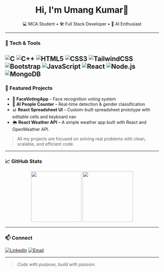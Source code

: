 <h1 align="center">Hi, I'm Umang Kumar👋</h1>
<p align="center">
  💻 MCA Student • 🛠 Full Stack Developer • 🤖 AI Enthusiast
</p>

---

### 🚀 Tech & Tools
![C](https://img.shields.io/badge/C-00599C?style=for-the-flate&logo=c&logoColor=white) 
![C++](https://img.shields.io/badge/C++-00599C?style=for-the-flate&logo=cplusplus&logoColor=white) 
![HTML5](https://img.shields.io/badge/HTML5-E34F26?style=for-the-flate&logo=html5&logoColor=white) 
![CSS3](https://img.shields.io/badge/CSS3-1572B6?style=for-the-flate&logo=css3&logoColor=white) 
![TailwindCSS](https://img.shields.io/badge/Tailwind_CSS-38B2AC?style=for-the-flate&logo=tailwind-css&logoColor=white) 
![Bootstrap](https://img.shields.io/badge/Bootstrap-7952B3?style=for-the-flate&logo=bootstrap&logoColor=white) 
![JavaScript](https://img.shields.io/badge/JavaScript-F7E018?style=for-the-flate&logo=javascript&logoColor=black)
![React](https://img.shields.io/badge/React-61DAFB?style=for-the-flate&logo=react&logoColor=black)
![Node.js](https://img.shields.io/badge/Node.js-339933?style=for-the-flate&logo=nodedotjs&logoColor=white)
![MongoDB](https://img.shields.io/badge/MongoDB-47A248?style=for-the-flate&logo=mongodb&logoColor=white)
---

### 📌 Featured Projects
- 🔐 **FaceVotingApp** – Face recognition voting system 
- 🧠 **AI People Counter** – Real-time detection & gender classification
- 📊 **React Spreadsheet UI** – Custom-built spreadsheet prototype with editable cells and keyboard nav
-  🌦 **React Weather API** – A simple weather app built with React and OpenWeather API. 

> All my projects are focused on solving real problems with clean, scalable, and efficient code.


---

### 📈 GitHub Stats
<p align="center">
  <img src="https://github-readme-stats.vercel.app/api?username=umangkumar0106&show_icons=true&theme=tokyonight" height="165">
  <img src="https://github-readme-stats.vercel.app/api/top-langs/?username=umangkumar0106&layout=compact&theme=tokyonight" height="165">
</p>

---

### 📫 Connect
[![LinkedIn](https://img.shields.io/badge/LinkedIn-0A66C2?style=flat&logo=linkedin&logoColor=white)](https://www.linkedin.com/in/umangkumar0106/)
[![Email](https://img.shields.io/badge/Email-D14836?style=flat&logo=gmail&logoColor=white)](mailto:umangkr0106@gmail.com)

---

> *Code with purpose, build with passion.*
